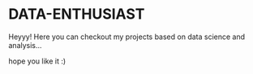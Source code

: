 # DATA-ENTHUSIAST
Heyyy! Here you can checkout my projects based on data science and analysis...

hope you like it :)
